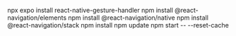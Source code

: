 npx expo install react-native-gesture-handler
npm install @react-navigation/elements
npm install @react-navigation/native
npm install @react-navigation/stack
npm install 
npm update
npm start -- --reset-cache